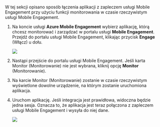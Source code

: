 W tej sekcji opisano sposób łączenia aplikacji z zapleczem usługi Mobile Engagement przy użyciu funkcji monitorowania w czasie rzeczywistym usługi Mobile Engagement. 

1. Na koncie usługi **Azure Mobile Engagement** wybierz aplikację, którą chcesz monitorować i zarządzać w portalu usługi **Mobile Engagement**. Przejdź do portalu usługi Mobile Engagement, klikając przycisk **Engage** (Włącz) u dołu. 
   
     ![](./media/mobile-engagement-create-app-in-portal-new/engage-button.png)
2. Nastąpi przejście do portalu usługi Mobile Engagement. Jeśli karta Monitor (Monitorowanie) nie jest wybrana, kliknij opcję **Monitor** (Monitorowanie).
3. Na karcie Monitor (Monitorowanie) zostanie w czasie rzeczywistym wyświetlone dowolne urządzenie, na którym zostanie uruchomiona aplikacja.
4. Uruchom aplikację. Jeśli integracja jest prawidłowa, widoczna będzie jedna sesja. Oznacza to, że aplikacja jest teraz połączona z zapleczem usługi Mobile Engagement i wysyła do niej dane.  
   
     ![](./media/mobile-engagement-connect-app-with-monitor/monitor.png)

